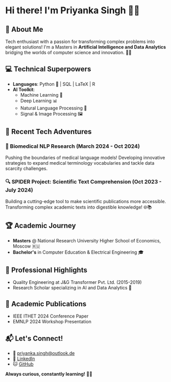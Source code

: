 # Hi there! I'm Priyanka Singh 👋🚀

## 🌟 About Me
Tech enthusiast with a passion for transforming complex problems into elegant solutions! I'm a Masters in **Artificial Intelligence and Data Analytics** bridging the worlds of computer science and innovation. 🧠💡

## 💻 Technical Superpowers
- **Languages**: Python 🐍 | SQL | LaTeX | R
- **AI Toolkit**: 
  - Machine Learning 🤖
  - Deep Learning 📊
  - Natural Language Processing 📝
  - Signal & Image Processing 🖼️

## 🚀 Recent Tech Adventures
### 🔬 Biomedical NLP Research (March 2024 - Oct 2024)
Pushing the boundaries of medical language models! Developing innovative strategies to expand medical terminology vocabularies and tackle data scarcity challenges.

### 🔍 SPIDER Project: Scientific Text Comprehension (Oct 2023 - July 2024)
Building a cutting-edge tool to make scientific publications more accessible. Transforming complex academic texts into digestible knowledge! 🌐📚

## 🏆 Academic Journey
- **Masters** @ National Research University Higher School of Economics, Moscow 🇷🇺
- **Bachelor's** in Computer Education & Electrical Engineering 🎓

## 🌈 Professional Highlights
- Quality Engineering at J&G Transformer Pvt. Ltd. (2015-2019)
- Research Scholar specializing in AI and Data Analytics 🔬

## 📜 Academic Publications
- IEEE ITHET 2024 Conference Paper
- EMNLP 2024 Workshop Presentation

## 📬 Let's Connect!
- 📧 priyanka.singh@outlook.de
- 💼 [LinkedIn](https://linkedin.com/in/psingh-xyz)
- 🐱 [GitHub](https://github.com/psinghx)

**Always curious, constantly learning!** 🌟🚀

